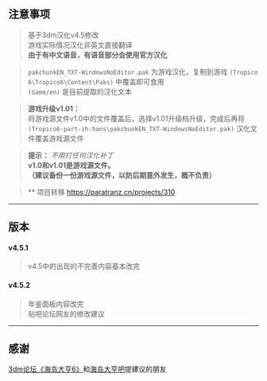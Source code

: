 ## 注意事项

> 基于3dm汉化v4.5修改  
> 游戏实际情况汉化非英文直接翻译  
> **由于有中文语音，有语音部分会使用官方汉化**  

> `pakchunkEN_TXT-WindowsNoEditor.pak` 为游戏汉化，复制到游戏 `(Tropico 6\Tropico6\Content\Paks)` 中覆盖即可食用  
> `(Game/en)` 是目前提取的汉化文本  

> **游戏升级v1.01：**  
> 将游戏源文件v1.0中的文件覆盖后，选择v1.01升级档升级，完成后再将 `(Tropico6-part-zh-hans\pakchunkEN_TXT-WindowsNoEditor.pak)` 汉化文件覆盖游戏源文件  

> **提示：** *不用打任何汉化补丁*  
> **v1.0和v1.01是游戏源文件。**  
> **（建议备份一份游戏源文件，以防后期意外发生，概不负责）**  

> ** 项目转移 https://paratranz.cn/projects/310

***

## 版本

#### v4.5.1  
> v4.5中的出现的不完善内容基本改完

#### v4.5.2

> 年鉴面板内容改完  
> 贴吧论坛网友的修改建议

***

## 感谢

[3dm论坛《海岛大亨6》](http://bbs.3dmgame.com/thread-5870339-1-1.html)和[海岛大亨吧](https://tieba.baidu.com/p/6090367810)提建议的朋友


